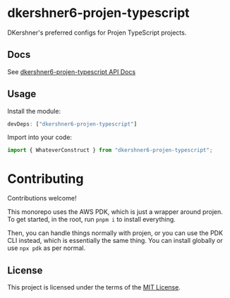 # dkershner6-projen-typescript

DKershner's preferred configs for Projen TypeScript projects.

## Docs

See [dkershner6-projen-typescript API Docs](https://dkershner6.github.io/projen-constructs/dkershner6-projen-typescript)

## Usage

Install the module:

```typescript
devDeps: ["dkershner6-projen-typescript"]
```

Import into your code:

```typescript
import { WhateverConstruct } from "dkershner6-projen-typescript";
```

# Contributing

Contributions welcome!

This monorepo uses the AWS PDK, which is just a wrapper around projen. To get started, in the root, run `pnpm i` to install everything.

Then, you can handle things normally with projen, or you can use the PDK CLI instead, which is essentially the same thing. You can install globally or use `npx pdk` as per normal.
## License

This project is licensed under the terms of the [MIT License](LICENSE.md).